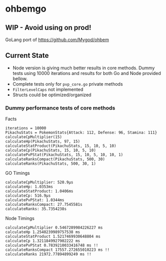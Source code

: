 # ohbemgo

## WIP - Avoid using on prod!

GoLang port of https://github.com/Mygod/ohbem

## Current State
- Node version is giving much better results in core methods. Dummy tests using 10000 iterations and results for both Go and Node provided bellow.
- Complete tests only for `pvp_core.go` private methods
- `FilterLevelCaps` not implemented
- Structs could be optimized/organized

### Dummy performance tests of core methods

Facts
```
iterations = 10000
PikachuStats = PokemonStats{Attack: 112, Defense: 96, Stamina: 111}
calculateCpMultiplier(15)
calculateHp(PikachuStats, 97, 15)
calculateStatProduct(PikachuStats, 15, 10, 5, 10)
calculateCp(PikachuStats, 15, 10, 5, 10)
calculatePvPStat(PikachuStats, 15, 10, 5, 10, 10, 1)
calculateRanksCompact(PikachuStats, 500, 30)
calculateRanks(PikachuStats, 500, 30, 1)
```

GO Timings
```
calculateCpMultiplier: 520.9µs
calculateHp: 1.0353ms
calculateStatProduct: 1.0406ms
calculateCp: 516.9µs
calculatePvPStat: 1.0344ms
calculateRanksCompact: 27.7545581s
calculateRanks: 35.7354238s
```

Node Timings
```
calculateCpMultiplier 0.5467289984226227 ms
calculateHp 1.2540239989757538 ms
calculateStatProduct 1.5217469930648804 ms
calculateCp 1.3211849927902222 ms
calculatePvPStat 0.7839210033416748 ms !!
calculateRanksCompact 17557.272655010223 ms !!
calculateRanks 21972.77894899249 ms !!
```
